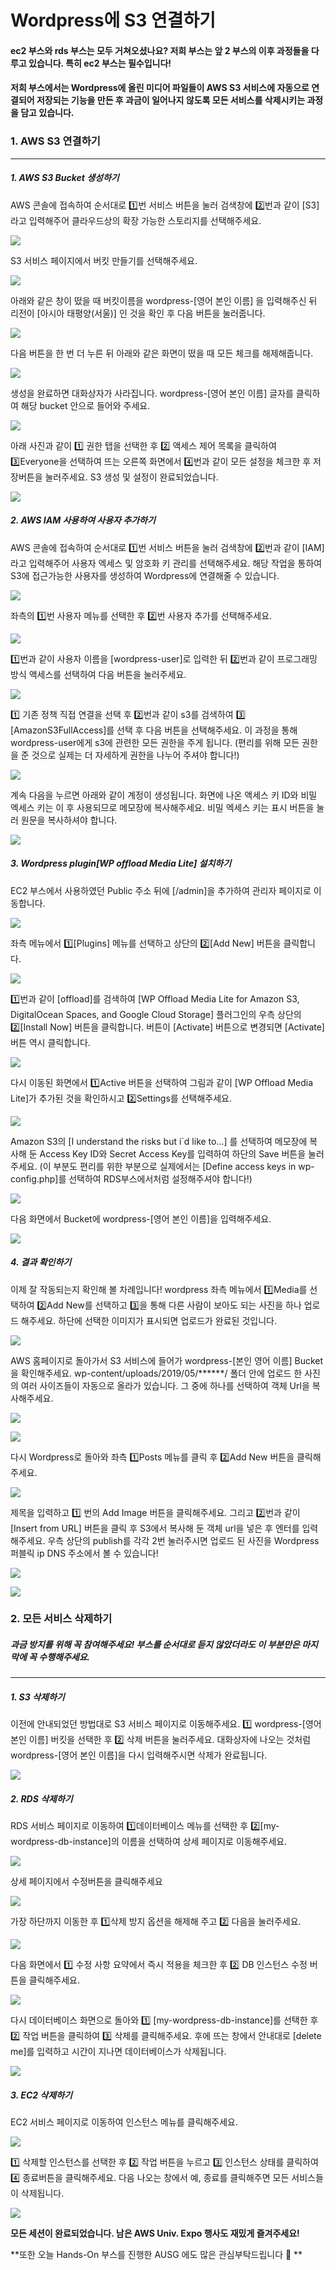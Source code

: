 # Wordpress에 S3 연결하기

#### ec2 부스와 rds 부스는 모두 거쳐오셨나요? 저희 부스는 앞 2 부스의 이후 과정들을 다루고 있습니다. 특히 ec2 부스는 필수입니다!

#### 저희 부스에서는 Wordpress에 올린 미디어 파일들이 AWS S3 서비스에 자동으로 연결되어 저장되는 기능을 만든 후 과금이 일어나지 않도록 모든 서비스를 삭제시키는 과정을 담고 있습니다.



### 1. AWS S3 연결하기

------

##### 1. AWS S3 Bucket 생성하기

AWS 콘솔에 접속하여 순서대로 1️⃣번 서비스 버튼을 눌러 검색창에 2️⃣번과 같이 [S3] 라고 입력해주어 클라우드상의 확장 가능한 스토리지를 선택해주세요.

![](<./images/s3_1.png>)

S3 서비스 페이지에서 버킷 만들기를 선택해주세요.

![](<./images/s3_2.png>)

아래와 같은 창이 떴을 때 버킷이름을 wordpress-[영어 본인 이름] 을 입력해주신 뒤 리전이 [아시아 태평양(서울)] 인 것을 확인 후 다음 버튼을 눌러줍니다. 

![](<./images/s3_3.png>)

다음 버튼을 한 번 더 누른 뒤 아래와 같은 화면이 떴을 때 모든 체크를 해제해줍니다.

![](<./images/s3_4.png>)

생성을 완료하면 대화상자가 사라집니다. wordpress-[영어 본인 이름] 글자를 클릭하여 해당 bucket 안으로 들어와 주세요.

![](<./images/s3_5.png>)

아래 사진과 같이 1️⃣ 권한 탭을 선택한 후 2️⃣ 액세스 제어 목록을 클릭하여 3️⃣Everyone을 선택하여 뜨는 오른쪽 화면에서 4️⃣번과 같이 모든 설정을 체크한 후 저장버튼을 눌러주세요. S3 생성 및 설정이 완료되었습니다.

![](<./images/s3_6.png>)

##### 2. AWS IAM 사용하여 사용자 추가하기

AWS 콘솔에 접속하여 순서대로 1️⃣번 서비스 버튼을 눌러 검색창에 2️⃣번과 같이 [IAM] 라고 입력해주어 사용자 엑세스 및 암호화 키 관리를 선택해주세요. 해당 작업을 통하여 S3에 접근가능한 사용자를 생성하여 Wordpress에 연결해줄 수 있습니다.

![](<./images/iam_1.png>)

좌측의 1️⃣번 사용자 메뉴를 선택한 후 2️⃣번 사용자 추가를 선택해주세요.

![](<./images/iam_2.png>)

1️⃣번과 같이 사용자 이름을 [wordpress-user]로 입력한 뒤 2️⃣번과 같이 프로그래밍 방식 액세스를 선택하여 다음 버튼을 눌러주세요.

![](<./images/iam_3.png>)

1️⃣ 기존 정책 직접 연결을 선택 후 2️⃣번과 같이 s3를 검색하여 3️⃣ [AmazonS3FullAccess]를 선택 후 다음 버튼을 선택해주세요. 이 과정을 통해 wordpress-user에게 s3에 관련한 모든 권한을 주게 됩니다. (편리를 위해 모든 권한을 준 것으로 실제는 더 자세하게 권한을 나누어 주셔야 합니다!)

![](<./images/iam_4.png>)

계속 다음을 누르면 아래와 같이 계정이 생성됩니다. 화면에 나온 액세스 키 ID와 비밀 엑세스 키는 이 후 사용되므로 메모장에 복사해주세요. 비밀 엑세스 키는 표시 버튼을 눌러 원문을 복사하셔야 합니다.

![](<./images/iam_5.png>)

##### 3. Wordpress plugin[WP offload Media Lite] 설치하기

EC2 부스에서 사용하였던 Public 주소 뒤에 [/admin]을 추가하여 관리자 페이지로 이동합니다.

![](<./images/wp_1.png>)

좌측 메뉴에서 1️⃣[Plugins] 메뉴를 선택하고 상단의 2️⃣[Add New] 버튼을 클릭합니다.

![](./images/wp_2.png)

1️⃣번과 같이 [offload]를 검색하여 [WP Offload Media Lite for Amazon S3, DigitalOcean Spaces, and Google Cloud Storage] 플러그인의 우측 상단의 2️⃣[Install Now] 버튼을 클릭합니다. 버튼이 [Activate] 버튼으로 변경되면 [Activate] 버튼 역시 클릭합니다.

![](./images/wp_3.png)

다시 이동된 화면에서 1️⃣Active 버튼을 선택하여 그림과 같이 [WP Offload Media Lite]가 추가된 것을 확인하시고 2️⃣Settings를 선택해주세요.

![](./images/wp_4.png)

Amazon S3의 [I understand the risks but i`d like to...] 를 선택하여 메모장에 복사해 둔 Access Key ID와 Secret Access Key를 입력하여 하단의 Save 버튼을 눌러주세요. (이 부분도 편리를 위한 부분으로 실제에서는 [Define access keys in wp-config.php]를 선택하여 RDS부스에서처럼 설정해주셔야 합니다!)

![](./images/wp_5.png)

다음 화면에서 Bucket에 wordpress-[영어 본인 이름]을 입력해주세요.

![](./images/wp_6.png)

##### 4. 결과 확인하기

이제 잘 작동되는지 확인해 볼 차례입니다!  wordpress 좌측 메뉴에서 1️⃣Media를 선택하여 2️⃣Add New를 선택하고 3️⃣을 통해 다른 사람이 보아도 되는 사진을 하나 업로드 해주세요. 하단에 선택한 이미지가 표시되면 업로드가 완료된 것입니다.

![](./images/check_1.png)

AWS 홈페이지로 돌아가서 S3 서비스에 들어가 wordpress-[본인 영어 이름] Bucket을 확인해주세요. wp-content/uploads/2019/05/******/ 폴더 안에 업로드 한 사진의 여러 사이즈들이 자동으로 올라가 있습니다. 그 중에 하나를 선택하여 객체 Url을 복사해주세요.

![](./images/check_2.png)

![](./images/check_3.png)

다시 Wordpress로 돌아와 좌측 1️⃣Posts 메뉴를 클릭 후 2️⃣Add New 버튼을 클릭해주세요. 

![](./images/check_4.png)

제목을 입력하고 1️⃣ 번의 Add Image 버튼을 클릭해주세요. 그리고 2️⃣번과 같이 [Insert from URL] 버튼을 클릭 후 S3에서 복사해 둔 객체 url을 넣은 후 엔터를 입력해주세요. 우측 상단의 publish를 각각 2번 눌러주시면 업로드 된 사진을 Wordpress 퍼블릭 ip DNS 주소에서 볼 수 있습니다!

![](./images/check_5.png)

![](./images/check_6.png)





### 2. 모든 서비스 삭제하기

##### 과금 방지를 위해 꼭 참여해주세요! 부스를 순서대로 듣지 않았더라도 이 부분만은 마지막에 꼭 수행해주세요. 

------

##### 1. S3 삭제하기

이전에 안내되었던 방법대로 S3 서비스 페이지로 이동해주세요. 1️⃣ wordpress-[영어 본인 이름] 버킷을 선택한 후 2️⃣ 삭제 버튼을 눌러주세요. 대화상자에 나오는 것처럼 wordpress-[영어 본인 이름]을 다시 입력해주시면 삭제가 완료됩니다.

![](./images/delete_1.png)



##### 2.  RDS 삭제하기

RDS 서비스 페이지로 이동하여 1️⃣데이터베이스 메뉴를 선택한 후  2️⃣[my-wordpress-db-instance]의 이름을 선택하여 상세 페이지로 이동해주세요.

![](./images/delete_2.png)

상세 페이지에서 수정버튼을 클릭해주세요

![](./images/delete_3.png)

가장 하단까지 이동한 후 1️⃣삭제 방지 옵션을 해제해 주고 2️⃣ 다음을 눌러주세요.

![](./images/delete_4.png)

다음 화면에서 1️⃣ 수정 사항 요약에서 즉시 적용을 체크한 후 2️⃣ DB 인스턴스 수정 버튼을 클릭해주세요.

![](./images/delete_5.png)

다시 데이터베이스 화면으로 돌아와 1️⃣ [my-wordpress-db-instance]를 선택한 후 2️⃣ 작업 버튼을 클릭하여 3️⃣ 삭제를 클릭해주세요. 후에 뜨는 창에서 안내대로 [delete me]를 입력하고 시간이 지나면 데이터베이스가 삭제됩니다.

![](./images/delete_6.png)



##### 3. EC2 삭제하기

EC2 서비스 페이지로 이동하여 인스턴스 메뉴를 클릭해주세요.

![](./images/delete_7.png)

1️⃣ 삭제할 인스턴스를 선택한 후 2️⃣ 작업 버튼을 누르고 3️⃣ 인스턴스 상태를 클릭하여 4️⃣ 종료버튼을 클릭해주세요. 다음 나오는 창에서 예, 종료를 클릭해주면 모든 서비스들이 삭제됩니다.

![](./images/delete_8.png)



**모든 세션이 완료되었습니다. 남은 AWS Univ. Expo 행사도 재밌게 즐겨주세요!**

**또한 오늘 Hands-On 부스를 진행한 AUSG 에도 많은 관심부탁드립니다 🤗 **

